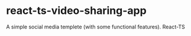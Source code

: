 # react-ts-video-sharing-app
A simple social media templete (with some functional features). React-TS
